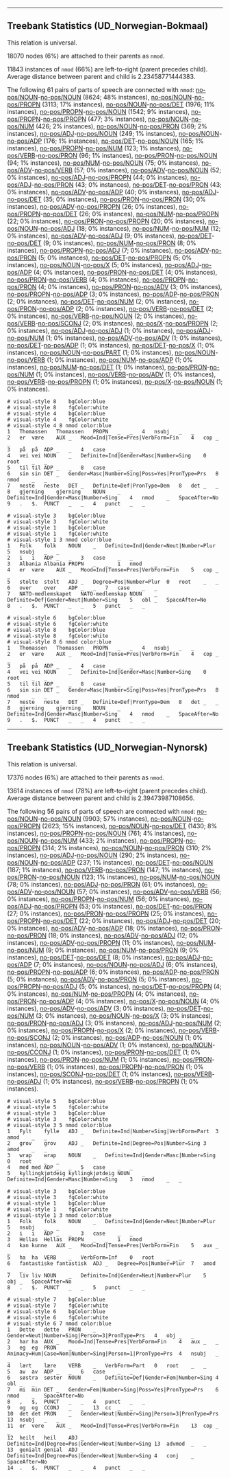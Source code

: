 

--------------------------------------------------------------------------------

## Treebank Statistics (UD_Norwegian-Bokmaal)

This relation is universal.

18070 nodes (6%) are attached to their parents as `nmod`.

11843 instances of `nmod` (66%) are left-to-right (parent precedes child).
Average distance between parent and child is 2.23458771444383.

The following 61 pairs of parts of speech are connected with `nmod`: [no-pos/NOUN]()-[no-pos/NOUN]() (8624; 48% instances), [no-pos/NOUN]()-[no-pos/PROPN]() (3113; 17% instances), [no-pos/NOUN]()-[no-pos/DET]() (1976; 11% instances), [no-pos/PROPN]()-[no-pos/NOUN]() (1542; 9% instances), [no-pos/PROPN]()-[no-pos/PROPN]() (477; 3% instances), [no-pos/NOUN]()-[no-pos/NUM]() (426; 2% instances), [no-pos/NOUN]()-[no-pos/PRON]() (369; 2% instances), [no-pos/ADJ]()-[no-pos/NOUN]() (249; 1% instances), [no-pos/NOUN]()-[no-pos/ADP]() (176; 1% instances), [no-pos/DET]()-[no-pos/NOUN]() (165; 1% instances), [no-pos/PROPN]()-[no-pos/NUM]() (123; 1% instances), [no-pos/VERB]()-[no-pos/PRON]() (96; 1% instances), [no-pos/PRON]()-[no-pos/NOUN]() (94; 1% instances), [no-pos/NUM]()-[no-pos/NOUN]() (75; 0% instances), [no-pos/ADV]()-[no-pos/VERB]() (57; 0% instances), [no-pos/ADV]()-[no-pos/NOUN]() (52; 0% instances), [no-pos/ADJ]()-[no-pos/PROPN]() (44; 0% instances), [no-pos/ADJ]()-[no-pos/PRON]() (43; 0% instances), [no-pos/DET]()-[no-pos/PRON]() (43; 0% instances), [no-pos/ADV]()-[no-pos/ADP]() (40; 0% instances), [no-pos/ADJ]()-[no-pos/DET]() (35; 0% instances), [no-pos/PRON]()-[no-pos/PRON]() (30; 0% instances), [no-pos/ADV]()-[no-pos/PROPN]() (26; 0% instances), [no-pos/PROPN]()-[no-pos/DET]() (26; 0% instances), [no-pos/NUM]()-[no-pos/PROPN]() (22; 0% instances), [no-pos/PRON]()-[no-pos/PROPN]() (20; 0% instances), [no-pos/NOUN]()-[no-pos/ADJ]() (18; 0% instances), [no-pos/NUM]()-[no-pos/NUM]() (12; 0% instances), [no-pos/ADV]()-[no-pos/ADJ]() (9; 0% instances), [no-pos/DET]()-[no-pos/DET]() (9; 0% instances), [no-pos/NUM]()-[no-pos/PRON]() (8; 0% instances), [no-pos/PROPN]()-[no-pos/ADJ]() (7; 0% instances), [no-pos/ADV]()-[no-pos/PRON]() (5; 0% instances), [no-pos/DET]()-[no-pos/PROPN]() (5; 0% instances), [no-pos/NOUN]()-[no-pos/X]() (5; 0% instances), [no-pos/ADJ]()-[no-pos/ADP]() (4; 0% instances), [no-pos/PRON]()-[no-pos/DET]() (4; 0% instances), [no-pos/PRON]()-[no-pos/VERB]() (4; 0% instances), [no-pos/PROPN]()-[no-pos/PRON]() (4; 0% instances), [no-pos/PRON]()-[no-pos/ADV]() (3; 0% instances), [no-pos/PROPN]()-[no-pos/ADP]() (3; 0% instances), [no-pos/ADP]()-[no-pos/PRON]() (2; 0% instances), [no-pos/DET]()-[no-pos/NUM]() (2; 0% instances), [no-pos/PRON]()-[no-pos/ADP]() (2; 0% instances), [no-pos/VERB]()-[no-pos/DET]() (2; 0% instances), [no-pos/VERB]()-[no-pos/NOUN]() (2; 0% instances), [no-pos/VERB]()-[no-pos/SCONJ]() (2; 0% instances), [no-pos/X]()-[no-pos/PROPN]() (2; 0% instances), [no-pos/ADJ]()-[no-pos/ADJ]() (1; 0% instances), [no-pos/ADJ]()-[no-pos/NUM]() (1; 0% instances), [no-pos/ADV]()-[no-pos/ADV]() (1; 0% instances), [no-pos/DET]()-[no-pos/ADP]() (1; 0% instances), [no-pos/DET]()-[no-pos/X]() (1; 0% instances), [no-pos/NOUN]()-[no-pos/PART]() (1; 0% instances), [no-pos/NOUN]()-[no-pos/VERB]() (1; 0% instances), [no-pos/NUM]()-[no-pos/ADP]() (1; 0% instances), [no-pos/NUM]()-[no-pos/DET]() (1; 0% instances), [no-pos/PRON]()-[no-pos/NUM]() (1; 0% instances), [no-pos/VERB]()-[no-pos/ADV]() (1; 0% instances), [no-pos/VERB]()-[no-pos/PROPN]() (1; 0% instances), [no-pos/X]()-[no-pos/NOUN]() (1; 0% instances).


~~~ conllu
# visual-style 8	bgColor:blue
# visual-style 8	fgColor:white
# visual-style 4	bgColor:blue
# visual-style 4	fgColor:white
# visual-style 4 8 nmod	color:blue
1	Thomassen	Thomassen	PROPN	_	_	4	nsubj	_	_
2	er	være	AUX	_	Mood=Ind|Tense=Pres|VerbForm=Fin	4	cop	_	_
3	på	på	ADP	_	_	4	case	_	_
4	vei	vei	NOUN	_	Definite=Ind|Gender=Masc|Number=Sing	0	root	_	_
5	til	til	ADP	_	_	8	case	_	_
6	sin	sin	DET	_	Gender=Masc|Number=Sing|Poss=Yes|PronType=Prs	8	nmod	_	_
7	neste	neste	DET	_	Definite=Def|PronType=Dem	8	det	_	_
8	gjerning	gjerning	NOUN	_	Definite=Ind|Gender=Masc|Number=Sing	4	nmod	_	SpaceAfter=No
9	.	$.	PUNCT	_	_	4	punct	_	_

~~~


~~~ conllu
# visual-style 3	bgColor:blue
# visual-style 3	fgColor:white
# visual-style 1	bgColor:blue
# visual-style 1	fgColor:white
# visual-style 1 3 nmod	color:blue
1	Folk	folk	NOUN	_	Definite=Ind|Gender=Neut|Number=Plur	5	nsubj	_	_
2	i	i	ADP	_	_	3	case	_	_
3	Albania	Albania	PROPN	_	_	1	nmod	_	_
4	er	være	AUX	_	Mood=Ind|Tense=Pres|VerbForm=Fin	5	cop	_	_
5	stolte	stolt	ADJ	_	Degree=Pos|Number=Plur	0	root	_	_
6	over	over	ADP	_	_	7	case	_	_
7	NATO-medlemskapet	NATO-medlemskap	NOUN	_	Definite=Def|Gender=Neut|Number=Sing	5	obl	_	SpaceAfter=No
8	.	$.	PUNCT	_	_	5	punct	_	_

~~~


~~~ conllu
# visual-style 6	bgColor:blue
# visual-style 6	fgColor:white
# visual-style 8	bgColor:blue
# visual-style 8	fgColor:white
# visual-style 8 6 nmod	color:blue
1	Thomassen	Thomassen	PROPN	_	_	4	nsubj	_	_
2	er	være	AUX	_	Mood=Ind|Tense=Pres|VerbForm=Fin	4	cop	_	_
3	på	på	ADP	_	_	4	case	_	_
4	vei	vei	NOUN	_	Definite=Ind|Gender=Masc|Number=Sing	0	root	_	_
5	til	til	ADP	_	_	8	case	_	_
6	sin	sin	DET	_	Gender=Masc|Number=Sing|Poss=Yes|PronType=Prs	8	nmod	_	_
7	neste	neste	DET	_	Definite=Def|PronType=Dem	8	det	_	_
8	gjerning	gjerning	NOUN	_	Definite=Ind|Gender=Masc|Number=Sing	4	nmod	_	SpaceAfter=No
9	.	$.	PUNCT	_	_	4	punct	_	_

~~~




--------------------------------------------------------------------------------

## Treebank Statistics (UD_Norwegian-Nynorsk)

This relation is universal.

17376 nodes (6%) are attached to their parents as `nmod`.

13614 instances of `nmod` (78%) are left-to-right (parent precedes child).
Average distance between parent and child is 2.39473987108656.

The following 56 pairs of parts of speech are connected with `nmod`: [no-pos/NOUN]()-[no-pos/NOUN]() (9903; 57% instances), [no-pos/NOUN]()-[no-pos/PROPN]() (2623; 15% instances), [no-pos/NOUN]()-[no-pos/DET]() (1430; 8% instances), [no-pos/PROPN]()-[no-pos/NOUN]() (761; 4% instances), [no-pos/NOUN]()-[no-pos/NUM]() (433; 2% instances), [no-pos/PROPN]()-[no-pos/PROPN]() (314; 2% instances), [no-pos/NOUN]()-[no-pos/PRON]() (310; 2% instances), [no-pos/ADJ]()-[no-pos/NOUN]() (290; 2% instances), [no-pos/NOUN]()-[no-pos/ADP]() (237; 1% instances), [no-pos/DET]()-[no-pos/NOUN]() (187; 1% instances), [no-pos/VERB]()-[no-pos/PRON]() (147; 1% instances), [no-pos/PRON]()-[no-pos/NOUN]() (123; 1% instances), [no-pos/NUM]()-[no-pos/NOUN]() (78; 0% instances), [no-pos/ADJ]()-[no-pos/PRON]() (61; 0% instances), [no-pos/ADV]()-[no-pos/NOUN]() (57; 0% instances), [no-pos/ADV]()-[no-pos/VERB]() (56; 0% instances), [no-pos/PROPN]()-[no-pos/NUM]() (56; 0% instances), [no-pos/ADJ]()-[no-pos/PROPN]() (53; 0% instances), [no-pos/DET]()-[no-pos/PRON]() (27; 0% instances), [no-pos/PRON]()-[no-pos/PROPN]() (25; 0% instances), [no-pos/PROPN]()-[no-pos/DET]() (22; 0% instances), [no-pos/ADJ]()-[no-pos/DET]() (20; 0% instances), [no-pos/ADV]()-[no-pos/ADP]() (18; 0% instances), [no-pos/PRON]()-[no-pos/PRON]() (18; 0% instances), [no-pos/ADV]()-[no-pos/ADJ]() (12; 0% instances), [no-pos/ADV]()-[no-pos/PROPN]() (11; 0% instances), [no-pos/NUM]()-[no-pos/NUM]() (9; 0% instances), [no-pos/NUM]()-[no-pos/PRON]() (9; 0% instances), [no-pos/DET]()-[no-pos/DET]() (8; 0% instances), [no-pos/ADJ]()-[no-pos/ADP]() (7; 0% instances), [no-pos/NOUN]()-[no-pos/ADJ]() (6; 0% instances), [no-pos/PROPN]()-[no-pos/ADP]() (6; 0% instances), [no-pos/ADP]()-[no-pos/PRON]() (5; 0% instances), [no-pos/ADV]()-[no-pos/PRON]() (5; 0% instances), [no-pos/PROPN]()-[no-pos/ADJ]() (5; 0% instances), [no-pos/DET]()-[no-pos/PROPN]() (4; 0% instances), [no-pos/NUM]()-[no-pos/PROPN]() (4; 0% instances), [no-pos/PRON]()-[no-pos/ADP]() (4; 0% instances), [no-pos/X]()-[no-pos/NOUN]() (4; 0% instances), [no-pos/ADV]()-[no-pos/ADV]() (3; 0% instances), [no-pos/DET]()-[no-pos/NUM]() (3; 0% instances), [no-pos/NOUN]()-[no-pos/X]() (3; 0% instances), [no-pos/PRON]()-[no-pos/ADJ]() (3; 0% instances), [no-pos/ADJ]()-[no-pos/NUM]() (2; 0% instances), [no-pos/PROPN]()-[no-pos/X]() (2; 0% instances), [no-pos/VERB]()-[no-pos/SCONJ]() (2; 0% instances), [no-pos/ADP]()-[no-pos/NOUN]() (1; 0% instances), [no-pos/NOUN]()-[no-pos/ADV]() (1; 0% instances), [no-pos/NOUN]()-[no-pos/CCONJ]() (1; 0% instances), [no-pos/PRON]()-[no-pos/DET]() (1; 0% instances), [no-pos/PRON]()-[no-pos/NUM]() (1; 0% instances), [no-pos/PRON]()-[no-pos/VERB]() (1; 0% instances), [no-pos/PROPN]()-[no-pos/PRON]() (1; 0% instances), [no-pos/SCONJ]()-[no-pos/DET]() (1; 0% instances), [no-pos/VERB]()-[no-pos/ADJ]() (1; 0% instances), [no-pos/VERB]()-[no-pos/PROPN]() (1; 0% instances).


~~~ conllu
# visual-style 5	bgColor:blue
# visual-style 5	fgColor:white
# visual-style 3	bgColor:blue
# visual-style 3	fgColor:white
# visual-style 3 5 nmod	color:blue
1	Fylt	fylle	ADJ	_	Definite=Ind|Number=Sing|VerbForm=Part	3	amod	_	_
2	grov	grov	ADJ	_	Definite=Ind|Degree=Pos|Number=Sing	3	amod	_	_
3	wrap	wrap	NOUN	_	Definite=Ind|Gender=Masc|Number=Sing	0	root	_	_
4	med	med	ADP	_	_	5	case	_	_
5	kyllingkjøtdeig	kyllingkjøtdeig	NOUN	_	Definite=Ind|Gender=Masc|Number=Sing	3	nmod	_	_

~~~


~~~ conllu
# visual-style 3	bgColor:blue
# visual-style 3	fgColor:white
# visual-style 1	bgColor:blue
# visual-style 1	fgColor:white
# visual-style 1 3 nmod	color:blue
1	Folk	folk	NOUN	_	Definite=Ind|Gender=Neut|Number=Plur	5	nsubj	_	_
2	i	i	ADP	_	_	3	case	_	_
3	Hellas	Hellas	PROPN	_	_	1	nmod	_	_
4	kan	kunne	AUX	_	Mood=Ind|Tense=Pres|VerbForm=Fin	5	aux	_	_
5	ha	ha	VERB	_	VerbForm=Inf	0	root	_	_
6	fantastiske	fantastisk	ADJ	_	Degree=Pos|Number=Plur	7	amod	_	_
7	liv	liv	NOUN	_	Definite=Ind|Gender=Neut|Number=Plur	5	obj	_	SpaceAfter=No
8	.	$.	PUNCT	_	_	5	punct	_	_

~~~


~~~ conllu
# visual-style 7	bgColor:blue
# visual-style 7	fgColor:white
# visual-style 6	bgColor:blue
# visual-style 6	fgColor:white
# visual-style 6 7 nmod	color:blue
1	Dette	dette	PRON	_	Gender=Neut|Number=Sing|Person=3|PronType=Prs	4	obj	_	_
2	har	ha	AUX	_	Mood=Ind|Tense=Pres|VerbForm=Fin	4	aux	_	_
3	eg	eg	PRON	_	Animacy=Hum|Case=Nom|Number=Sing|Person=1|PronType=Prs	4	nsubj	_	_
4	lært	lære	VERB	_	VerbForm=Part	0	root	_	_
5	av	av	ADP	_	_	6	case	_	_
6	søstra	søster	NOUN	_	Definite=Def|Gender=Fem|Number=Sing	4	obl	_	_
7	mi	min	DET	_	Gender=Fem|Number=Sing|Poss=Yes|PronType=Prs	6	nmod	_	SpaceAfter=No
8	,	$,	PUNCT	_	_	4	punct	_	_
9	og	og	CCONJ	_	_	13	cc	_	_
10	det	det	PRON	_	Gender=Neut|Number=Sing|Person=3|PronType=Prs	13	nsubj	_	_
11	er	vere	AUX	_	Mood=Ind|Tense=Pres|VerbForm=Fin	13	cop	_	_
12	heilt	heil	ADJ	_	Definite=Ind|Degree=Pos|Gender=Neut|Number=Sing	13	advmod	_	_
13	genialt	genial	ADJ	_	Definite=Ind|Degree=Pos|Gender=Neut|Number=Sing	4	conj	_	SpaceAfter=No
14	.	$.	PUNCT	_	_	4	punct	_	_

~~~


